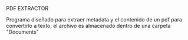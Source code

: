 PDF EXTRACTOR

Programa diseñado para extraer metadata y el contenido de un pdf para convertirlo a texto, el archivo es almacenado dentro de una carpeta "Documents"
